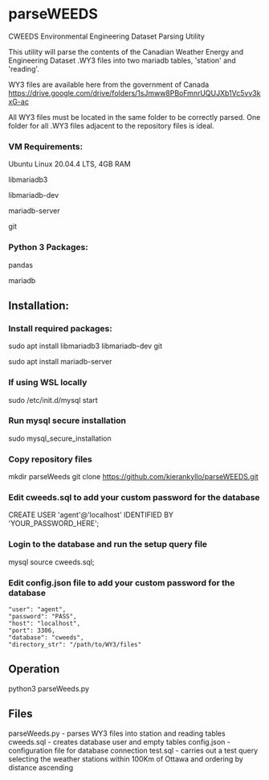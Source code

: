 # parseWEEDS
CWEEDS Environmental Engineering Dataset Parsing Utility

This utility will parse the contents of the Canadian Weather Energy and Engineering Dataset .WY3 files into two mariadb tables, 'station' and 'reading'. 

WY3 files are available here from the government of Canada https://drive.google.com/drive/folders/1sJmww8PBoFmnrUQUJXb1Vc5vv3kxG-ac

All WY3 files must be located in the same folder to be correctly parsed. One folder for all .WY3 files adjacent to the repository files is ideal.

### VM Requirements:
Ubuntu Linux 20.04.4 LTS, 4GB RAM

libmariadb3

libmariadb-dev

mariadb-server

git

### Python 3 Packages:
pandas

mariadb

## Installation:

### Install required packages:
sudo apt install libmariadb3 libmariadb-dev git

sudo apt install mariadb-server

### If using WSL locally
sudo /etc/init.d/mysql start

### Run mysql secure installation
sudo mysql_secure_installation

### Copy repository files
mkdir parseWeeds
git clone https://github.com/kierankyllo/parseWEEDS.git

### Edit cweeds.sql to add your custom password for the database

CREATE USER 'agent'@'localhost' IDENTIFIED BY 'YOUR_PASSWORD_HERE';

### Login to the database and run the setup query file
mysql
source cweeds.sql;

### Edit config.json file to add your custom password for the database 

    "user": "agent",
    "password": "PASS",
    "host": "localhost",
    "port": 3306,
    "database": "cweeds",
    "directory_str": "/path/to/WY3/files"

## Operation
python3 parseWeeds.py

## Files
parseWeeds.py - parses WY3 files into station and reading tables
cweeds.sql - creates database user and empty tables
config.json - configuration file for database connection
test.sql - carries out a test query selecting the weather stations within 100Km of Ottawa and ordering by distance ascending
